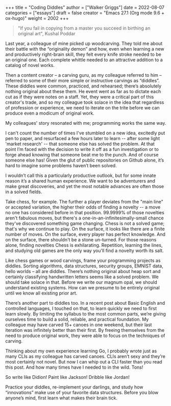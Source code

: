 +++
title = "Coding Diddles"
author = ["Walker Griggs"]
date = 2022-08-07
categories = ["essays"]
draft = false
creator = "Emacs 27.1 (Org mode 9.6 + ox-hugo)"
weight = 2002
+++

> "If you fail in copying from a master you succeed in birthing an original art", Kushal Poddar

Last year, a colleague of mine picked up woodcarving. They told me about their battle with the “originality demon” and how, even when learning a new and productively right-brain skill, they felt every knife stroke needed to be an original one. Each complete whittle needed to an attractive addition to a catalog of novel works.

Then a content creator – a carving guru, as my colleague referred to him – referred to some of their more simple or instructive carvings as “diddles”. These diddles were common, practiced, and rehearsed; there’s absolutely nothing original about these them. He event went as far as to dictate each cut as if they were notes on a staff. Yet, they were a critical part of this creator's trade, and so my colleague took solace in the idea that regardless of profession or experience, we need to iterate on the trite before we can produce even a modicum of original work.

My colleagues' story resonated with me; programming works the same way.

I can't count the number of times I've stumbled on a new idea, excitedly put pen to paper, and resurfaced a few hours later to learn -- after some light 'market research' -- that someone else has solved the problem. At that point I’m faced with the decision to write it off as a fun investigation or to forge ahead knowing that someone beat me to the punch. And of course someone else has! Given the glut of public repositories on Github alone, it’s hard to imagine some problems haven’t been solved.

I wouldn’t call this a particularly productive outlook, but for some innate reason it’s a shared human experience. We want to be adventurers and make great discoveries, and yet the most notable advances are often those in a solved fields.

Take chess, for example. The further a player deviates from the "main line" or accepted variation, the higher their odds of finding a novelty -- a move no one has considered before in that position. 99.9999% of those novelties aren't fabulous moves, but there's a one-in-an-infinitesimally-small chance they've discovered something game changing. Chess is not a solved game; that's why we continue to play. On the surface, it looks like there are a finite number of moves. On the surface, every player has perfect knowledge. And on the surface, there shouldn't be a stone un-turned. For those reasons alone, finding novelties Chess is exhilarating. Repetition, learning the lines, and studying old games are the only way you'll find a novelty worth its salt.

Like chess games or wood carvings, frame your programming projects as diddles. Sorting algorithms, data structures, security groups, EMNIST data, hello worlds – all are diddles. There’s nothing original about heap sort and certainly classifying handwritten letters seems like a solved problem. We should take solace in that. Before we write our magnum opal, we should understand existing systems. How can we presume to be entirely original until we know all existing prior art.

There’s another part to diddles too. In a recent post about Basic English and controlled languages, I touched on that, to learn quickly we need to first learn slowly. By limiting the syllabus to the most common parts, we’re giving ourselves time to build a solid, reliable, and practical foundation. My colleague may have carved 15+ canoes in one weekend, but their last iteration was infinitely better than their first. By freeing themselves from the need to produce original work, they were able to focus on the techniques of carving.

Thinking about my own experience learning Go, I probably wrote just as many CLIs as my colleague has carved canoes. CLIs aren’t sexy and they’re most certainly not novel. But now I can whip out a CLI faster than you read this post. And how many times have I needed to in the wild. Tons!

So write like Didion! Paint like Jackson! Dribble like Jordan!

Practice your diddles, re-implement your darlings, and study how “innovations” make use of your favorite data structures. Before you blow anyone’s mind, first learn what makes their brain tick.
